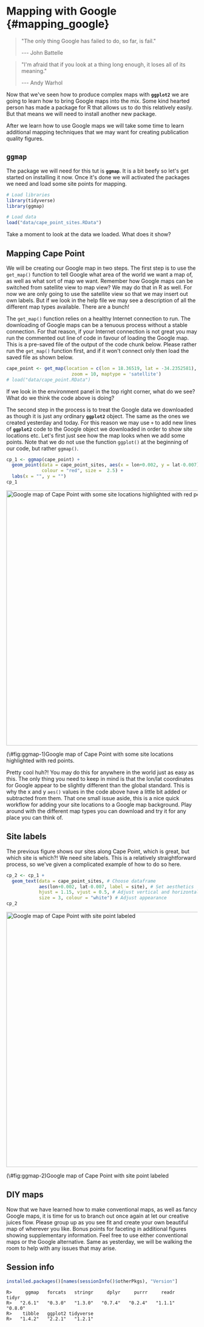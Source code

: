 # Mapping with Google {#mapping_google}
  
> "The only thing Google has failed to do, so far, is fail."
>
> --- John Battelle

> "I'm afraid that if you look at a thing long enough, it loses all of its meaning."
> 
> --- Andy Warhol



Now that we've seen how to produce complex maps with **`ggplot2`** we are going to learn how to bring Google maps into the mix. Some kind hearted person has made a package for R that allows us to do this relatively easily. But that means we will need to install another new package.

After we learn how to use Google maps we will take some time to learn additional mapping techniques that we may want for creating publication quality figures.

## **`ggmap`**

The package we will need for this tut is **`ggmap`**. It is a bit beefy so let's get started on installing it now. Once it's done we will activated the packages we need and load some site points for mapping.


```r
# Load libraries
library(tidyverse)
library(ggmap)

# Load data
load("data/cape_point_sites.RData")
```

Take a moment to look at the data we loaded. What does it show?

## Mapping Cape Point

We will be creating our Google map in two steps. The first step is to use the `get_map()` function to tell Google what area of the world we want a map of, as well as what sort of map we want. Remember how Google maps can be switched from satellite view to map view? We may do that in R as well. For now we are only going to use the satellite view so that we may insert out own labels. But if we look in the help file we may see a description of all the different map types available. There are a bunch!

The `get_map()` function relies on a healthy Internet connection to run. The downloading of Google maps can be a tenuous process without a stable connection. For that reason, if your Internet connection is not great you may run the commented out line of code in favour of loading the Google map. This is a pre-saved file of the output of the code chunk below. Please rather run the `get_map()` function first, and if it won't connect only then load the saved file as shown below.


```r
cape_point <- get_map(location = c(lon = 18.36519, lat = -34.2352581),
                        zoom = 10, maptype = 'satellite')
# load("data/cape_point.RData")
```


If we look in the environment panel in the top right corner, what do we see? What do we think the code above is doing?

The second step in the process is to treat the Google data we downloaded as though it is just any ordinary **`ggplot2`** object. The same as the ones we created yesterday and today. For this reason we may use `+` to add new lines of **`ggplot2`** code to the Google object we downloaded in order to show site locations etc. Let's first just see how the map looks when we add some points. Note that we do not use the function `ggplot()` at the beginning of our code, but rather `ggmap()`.


```r
cp_1 <- ggmap(cape_point) +
  geom_point(data = cape_point_sites, aes(x = lon+0.002, y = lat-0.007), 
             colour = "red", size =  2.5) +
  labs(x = "", y = "")
cp_1
```

<div class="figure">
<img src="09-mapping_google_files/figure-html/ggmap-1-1.png" alt="Google map of Cape Point with some site locations highlighted with red points." width="672" />
<p class="caption">(\#fig:ggmap-1)Google map of Cape Point with some site locations highlighted with red points.</p>
</div>

Pretty cool huh?! You may do this for anywhere in the world just as easy as this. The only thing you need to keep in mind is that the lon/lat coordinates for Google appear to be slightly different than the global standard. This is why the x and y `aes()` values in the code above have a little bit added or subtracted from them. That one small issue aside, this is a  nice quick workflow for adding your site locations to a Google map background. Play around with the different map types you can download and try it for any place you can think of.

## Site labels

The previous figure shows our sites along Cape Point, which is great, but which site is which?! We need site labels. This is a relatively straightforward process, so we've given a complicated example of how to do so here.


```r
cp_2 <- cp_1 +
  geom_text(data = cape_point_sites, # Choose dataframe
            aes(lon+0.002, lat-0.007, label = site), # Set aesthetics
            hjust = 1.15, vjust = 0.5, # Adjust vertical and horizontal
            size = 3, colour = "white") # Adjust appearance
cp_2
```

<div class="figure">
<img src="09-mapping_google_files/figure-html/ggmap-2-1.png" alt="Google map of Cape Point with site point labeled" width="672" />
<p class="caption">(\#fig:ggmap-2)Google map of Cape Point with site point labeled</p>
</div>

## DIY maps

Now that we have learned how to make conventional maps, as well as fancy Google maps, it is time for us to branch out once again at let our creative juices flow. Please group up as you see fit and create your own beautiful map of wherever you like. Bonus points for faceting in additional figures showing supplementary information. Feel free to use either conventional maps or the Google alternative. Same as yesterday, we will be walking the room to help with any issues that may arise.

## Session info

```r
installed.packages()[names(sessionInfo()$otherPkgs), "Version"]
```

```
R>     ggmap   forcats   stringr     dplyr     purrr     readr     tidyr 
R>   "2.6.1"   "0.3.0"   "1.3.0"   "0.7.4"   "0.2.4"   "1.1.1"   "0.8.0" 
R>    tibble   ggplot2 tidyverse 
R>   "1.4.2"   "2.2.1"   "1.2.1"
```
